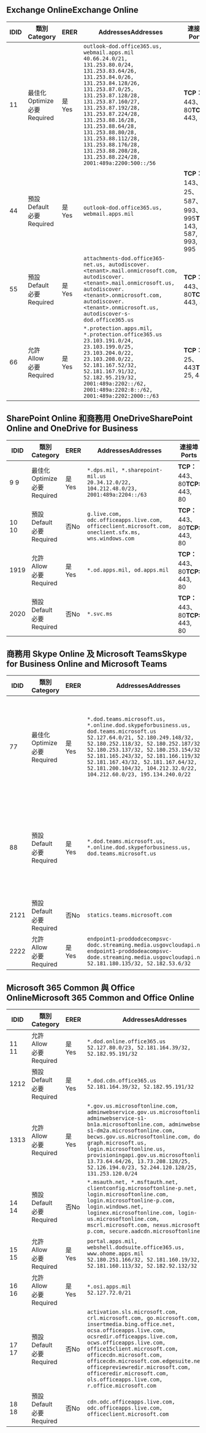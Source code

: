<!--THIS FILE IS AUTOMATICALLY GENERATED. MANUAL CHANGES WILL BE OVERWRITTEN.-->
<!--Please contact the Office 365 Endpoints team with any questions.-->
<!--USGovDoD endpoints version 2019072900-->
<!--File generated 2019-07-29 11:00:16.1619-->

## <a name="exchange-online"></a><span data-ttu-id="e67dd-101">Exchange Online</span><span class="sxs-lookup"><span data-stu-id="e67dd-101">Exchange Online</span></span>

<span data-ttu-id="e67dd-102">ID</span><span class="sxs-lookup"><span data-stu-id="e67dd-102">ID</span></span> | <span data-ttu-id="e67dd-103">類別</span><span class="sxs-lookup"><span data-stu-id="e67dd-103">Category</span></span> | <span data-ttu-id="e67dd-104">ER</span><span class="sxs-lookup"><span data-stu-id="e67dd-104">ER</span></span> | <span data-ttu-id="e67dd-105">Addresses</span><span class="sxs-lookup"><span data-stu-id="e67dd-105">Addresses</span></span> | <span data-ttu-id="e67dd-106">連接埠</span><span class="sxs-lookup"><span data-stu-id="e67dd-106">Ports</span></span>
-- | -------------------- | --- | ---------------------------------------------------------------------------------------------------------------------------------------------------------------------------------------------------------------------------------------------------------------------------------------------------------------------------------------------------------------------------------------------- | -------------------------------
<span data-ttu-id="e67dd-107">1</span><span class="sxs-lookup"><span data-stu-id="e67dd-107">1</span></span> | <span data-ttu-id="e67dd-108">最佳化</span><span class="sxs-lookup"><span data-stu-id="e67dd-108">Optimize</span></span><BR><span data-ttu-id="e67dd-109">必要</span><span class="sxs-lookup"><span data-stu-id="e67dd-109">Required</span></span> | <span data-ttu-id="e67dd-110">是</span><span class="sxs-lookup"><span data-stu-id="e67dd-110">Yes</span></span> | `outlook-dod.office365.us, webmail.apps.mil`<BR>`40.66.24.0/21, 131.253.80.0/24, 131.253.83.64/26, 131.253.84.0/26, 131.253.84.128/26, 131.253.87.0/25, 131.253.87.128/28, 131.253.87.160/27, 131.253.87.192/28, 131.253.87.224/28, 131.253.88.16/28, 131.253.88.64/28, 131.253.88.80/28, 131.253.88.112/28, 131.253.88.176/28, 131.253.88.208/28, 131.253.88.224/28, 2001:489a:2200:500::/56` | <span data-ttu-id="e67dd-111">**TCP：** 443、80</span><span class="sxs-lookup"><span data-stu-id="e67dd-111">**TCP:** 443, 80</span></span>
<span data-ttu-id="e67dd-112">4</span><span class="sxs-lookup"><span data-stu-id="e67dd-112">4</span></span> | <span data-ttu-id="e67dd-113">預設</span><span class="sxs-lookup"><span data-stu-id="e67dd-113">Default</span></span><BR><span data-ttu-id="e67dd-114">必要</span><span class="sxs-lookup"><span data-stu-id="e67dd-114">Required</span></span> | <span data-ttu-id="e67dd-115">是</span><span class="sxs-lookup"><span data-stu-id="e67dd-115">Yes</span></span> | `outlook-dod.office365.us, webmail.apps.mil` | <span data-ttu-id="e67dd-116">**TCP：** 143、25、587、993、995</span><span class="sxs-lookup"><span data-stu-id="e67dd-116">**TCP:** 143, 25, 587, 993, 995</span></span>
<span data-ttu-id="e67dd-117">5</span><span class="sxs-lookup"><span data-stu-id="e67dd-117">5</span></span> | <span data-ttu-id="e67dd-118">預設</span><span class="sxs-lookup"><span data-stu-id="e67dd-118">Default</span></span><BR><span data-ttu-id="e67dd-119">必要</span><span class="sxs-lookup"><span data-stu-id="e67dd-119">Required</span></span> | <span data-ttu-id="e67dd-120">是</span><span class="sxs-lookup"><span data-stu-id="e67dd-120">Yes</span></span> | `attachments-dod.office365-net.us, autodiscover.<tenant>.mail.onmicrosoft.com, autodiscover.<tenant>.mail.onmicrosoft.us, autodiscover.<tenant>.onmicrosoft.com, autodiscover.<tenant>.onmicrosoft.us, autodiscover-s-dod.office365.us` | <span data-ttu-id="e67dd-121">**TCP：** 443、80</span><span class="sxs-lookup"><span data-stu-id="e67dd-121">**TCP:** 443, 80</span></span>
<span data-ttu-id="e67dd-122">6</span><span class="sxs-lookup"><span data-stu-id="e67dd-122">6</span></span> | <span data-ttu-id="e67dd-123">允許</span><span class="sxs-lookup"><span data-stu-id="e67dd-123">Allow</span></span><BR><span data-ttu-id="e67dd-124">必要</span><span class="sxs-lookup"><span data-stu-id="e67dd-124">Required</span></span> | <span data-ttu-id="e67dd-125">是</span><span class="sxs-lookup"><span data-stu-id="e67dd-125">Yes</span></span> | `*.protection.apps.mil, *.protection.office365.us`<BR>`23.103.191.0/24, 23.103.199.0/25, 23.103.204.0/22, 23.103.208.0/22, 52.181.167.52/32, 52.181.167.91/32, 52.182.95.219/32, 2001:489a:2202::/62, 2001:489a:2202:8::/62, 2001:489a:2202:2000::/63` | <span data-ttu-id="e67dd-126">**TCP：** 25、443</span><span class="sxs-lookup"><span data-stu-id="e67dd-126">**TCP:** 25, 443</span></span>

## <a name="sharepoint-online-and-onedrive-for-business"></a><span data-ttu-id="e67dd-127">SharePoint Online 和商務用 OneDrive</span><span class="sxs-lookup"><span data-stu-id="e67dd-127">SharePoint Online and OneDrive for Business</span></span>

<span data-ttu-id="e67dd-128">ID</span><span class="sxs-lookup"><span data-stu-id="e67dd-128">ID</span></span> | <span data-ttu-id="e67dd-129">類別</span><span class="sxs-lookup"><span data-stu-id="e67dd-129">Category</span></span> | <span data-ttu-id="e67dd-130">ER</span><span class="sxs-lookup"><span data-stu-id="e67dd-130">ER</span></span> | <span data-ttu-id="e67dd-131">Addresses</span><span class="sxs-lookup"><span data-stu-id="e67dd-131">Addresses</span></span> | <span data-ttu-id="e67dd-132">連接埠</span><span class="sxs-lookup"><span data-stu-id="e67dd-132">Ports</span></span>
-- | -------------------- | --- | ---------------------------------------------------------------------------------------------------- | ----------------
<span data-ttu-id="e67dd-133">9 </span><span class="sxs-lookup"><span data-stu-id="e67dd-133">9</span></span> | <span data-ttu-id="e67dd-134">最佳化</span><span class="sxs-lookup"><span data-stu-id="e67dd-134">Optimize</span></span><BR><span data-ttu-id="e67dd-135">必要</span><span class="sxs-lookup"><span data-stu-id="e67dd-135">Required</span></span> | <span data-ttu-id="e67dd-136">是</span><span class="sxs-lookup"><span data-stu-id="e67dd-136">Yes</span></span> | `*.dps.mil, *.sharepoint-mil.us`<BR>`20.34.12.0/22, 104.212.48.0/23, 2001:489a:2204::/63` | <span data-ttu-id="e67dd-137">**TCP：** 443、80</span><span class="sxs-lookup"><span data-stu-id="e67dd-137">**TCP:** 443, 80</span></span>
<span data-ttu-id="e67dd-138">10 </span><span class="sxs-lookup"><span data-stu-id="e67dd-138">10</span></span> | <span data-ttu-id="e67dd-139">預設</span><span class="sxs-lookup"><span data-stu-id="e67dd-139">Default</span></span><BR><span data-ttu-id="e67dd-140">必要</span><span class="sxs-lookup"><span data-stu-id="e67dd-140">Required</span></span> | <span data-ttu-id="e67dd-141">否</span><span class="sxs-lookup"><span data-stu-id="e67dd-141">No</span></span> | `g.live.com, odc.officeapps.live.com, officeclient.microsoft.com, oneclient.sfx.ms, wns.windows.com` | <span data-ttu-id="e67dd-142">**TCP：** 443、80</span><span class="sxs-lookup"><span data-stu-id="e67dd-142">**TCP:** 443, 80</span></span>
<span data-ttu-id="e67dd-143">19</span><span class="sxs-lookup"><span data-stu-id="e67dd-143">19</span></span> | <span data-ttu-id="e67dd-144">允許</span><span class="sxs-lookup"><span data-stu-id="e67dd-144">Allow</span></span><BR><span data-ttu-id="e67dd-145">必要</span><span class="sxs-lookup"><span data-stu-id="e67dd-145">Required</span></span> | <span data-ttu-id="e67dd-146">是</span><span class="sxs-lookup"><span data-stu-id="e67dd-146">Yes</span></span> | `*.od.apps.mil, od.apps.mil` | <span data-ttu-id="e67dd-147">**TCP：** 443、80</span><span class="sxs-lookup"><span data-stu-id="e67dd-147">**TCP:** 443, 80</span></span>
<span data-ttu-id="e67dd-148">20</span><span class="sxs-lookup"><span data-stu-id="e67dd-148">20</span></span> | <span data-ttu-id="e67dd-149">預設</span><span class="sxs-lookup"><span data-stu-id="e67dd-149">Default</span></span><BR><span data-ttu-id="e67dd-150">必要</span><span class="sxs-lookup"><span data-stu-id="e67dd-150">Required</span></span> | <span data-ttu-id="e67dd-151">否</span><span class="sxs-lookup"><span data-stu-id="e67dd-151">No</span></span> | `*.svc.ms` | <span data-ttu-id="e67dd-152">**TCP：** 443、80</span><span class="sxs-lookup"><span data-stu-id="e67dd-152">**TCP:** 443, 80</span></span>

## <a name="skype-for-business-online-and-microsoft-teams"></a><span data-ttu-id="e67dd-153">商務用 Skype Online 及 Microsoft Teams</span><span class="sxs-lookup"><span data-stu-id="e67dd-153">Skype for Business Online and Microsoft Teams</span></span>

<span data-ttu-id="e67dd-154">ID</span><span class="sxs-lookup"><span data-stu-id="e67dd-154">ID</span></span> | <span data-ttu-id="e67dd-155">類別</span><span class="sxs-lookup"><span data-stu-id="e67dd-155">Category</span></span> | <span data-ttu-id="e67dd-156">ER</span><span class="sxs-lookup"><span data-stu-id="e67dd-156">ER</span></span> | <span data-ttu-id="e67dd-157">Addresses</span><span class="sxs-lookup"><span data-stu-id="e67dd-157">Addresses</span></span> | <span data-ttu-id="e67dd-158">連接埠</span><span class="sxs-lookup"><span data-stu-id="e67dd-158">Ports</span></span>
-- | -------------------- | --- | -------------------------------------------------------------------------------------------------------------------------------------------------------------------------------------------------------------------------------------------------------------------------------------------------------------------------------------------------------- | --------------------------------------------------
<span data-ttu-id="e67dd-159">7</span><span class="sxs-lookup"><span data-stu-id="e67dd-159">7</span></span> | <span data-ttu-id="e67dd-160">最佳化</span><span class="sxs-lookup"><span data-stu-id="e67dd-160">Optimize</span></span><BR><span data-ttu-id="e67dd-161">必要</span><span class="sxs-lookup"><span data-stu-id="e67dd-161">Required</span></span> | <span data-ttu-id="e67dd-162">是</span><span class="sxs-lookup"><span data-stu-id="e67dd-162">Yes</span></span> | `*.dod.teams.microsoft.us, *.online.dod.skypeforbusiness.us, dod.teams.microsoft.us`<BR>`52.127.64.0/21, 52.180.249.148/32, 52.180.252.118/32, 52.180.252.187/32, 52.180.253.137/32, 52.180.253.154/32, 52.181.165.243/32, 52.181.166.119/32, 52.181.167.43/32, 52.181.167.64/32, 52.181.200.104/32, 104.212.32.0/22, 104.212.60.0/23, 195.134.240.0/22` | <span data-ttu-id="e67dd-163">**TCP：** 443</span><span class="sxs-lookup"><span data-stu-id="e67dd-163">**TCP:** 443</span></span><BR><span data-ttu-id="e67dd-164">**UDP：** 3478、3479、3480、3481</span><span class="sxs-lookup"><span data-stu-id="e67dd-164">**UDP:** 3478, 3479, 3480, 3481</span></span>
<span data-ttu-id="e67dd-165">8</span><span class="sxs-lookup"><span data-stu-id="e67dd-165">8</span></span> | <span data-ttu-id="e67dd-166">預設</span><span class="sxs-lookup"><span data-stu-id="e67dd-166">Default</span></span><BR><span data-ttu-id="e67dd-167">必要</span><span class="sxs-lookup"><span data-stu-id="e67dd-167">Required</span></span> | <span data-ttu-id="e67dd-168">是</span><span class="sxs-lookup"><span data-stu-id="e67dd-168">Yes</span></span> | `*.dod.teams.microsoft.us, *.online.dod.skypeforbusiness.us, dod.teams.microsoft.us` | <span data-ttu-id="e67dd-169">**TCP：** 5061、50000-59999</span><span class="sxs-lookup"><span data-stu-id="e67dd-169">**TCP:** 5061, 50000-59999</span></span><BR><span data-ttu-id="e67dd-170">**UDP：** 50000-59999</span><span class="sxs-lookup"><span data-stu-id="e67dd-170">**UDP:** 50000-59999</span></span>
<span data-ttu-id="e67dd-171">21</span><span class="sxs-lookup"><span data-stu-id="e67dd-171">21</span></span> | <span data-ttu-id="e67dd-172">預設</span><span class="sxs-lookup"><span data-stu-id="e67dd-172">Default</span></span><BR><span data-ttu-id="e67dd-173">必要</span><span class="sxs-lookup"><span data-stu-id="e67dd-173">Required</span></span> | <span data-ttu-id="e67dd-174">否</span><span class="sxs-lookup"><span data-stu-id="e67dd-174">No</span></span> | `statics.teams.microsoft.com` | <span data-ttu-id="e67dd-175">**TCP：** 443</span><span class="sxs-lookup"><span data-stu-id="e67dd-175">**TCP:** 443</span></span>
<span data-ttu-id="e67dd-176">22</span><span class="sxs-lookup"><span data-stu-id="e67dd-176">22</span></span> | <span data-ttu-id="e67dd-177">允許</span><span class="sxs-lookup"><span data-stu-id="e67dd-177">Allow</span></span><BR><span data-ttu-id="e67dd-178">必要</span><span class="sxs-lookup"><span data-stu-id="e67dd-178">Required</span></span> | <span data-ttu-id="e67dd-179">是</span><span class="sxs-lookup"><span data-stu-id="e67dd-179">Yes</span></span> | `endpoint1-proddodcecompsvc-dodc.streaming.media.usgovcloudapi.net, endpoint1-proddodeacompsvc-dode.streaming.media.usgovcloudapi.net`<BR>`52.181.180.135/32, 52.182.53.6/32` | <span data-ttu-id="e67dd-180">**TCP：** 443</span><span class="sxs-lookup"><span data-stu-id="e67dd-180">**TCP:** 443</span></span>

## <a name="microsoft-365-common-and-office-online"></a><span data-ttu-id="e67dd-181">Microsoft 365 Common 與 Office Online</span><span class="sxs-lookup"><span data-stu-id="e67dd-181">Microsoft 365 Common and Office Online</span></span>

<span data-ttu-id="e67dd-182">ID</span><span class="sxs-lookup"><span data-stu-id="e67dd-182">ID</span></span> | <span data-ttu-id="e67dd-183">類別</span><span class="sxs-lookup"><span data-stu-id="e67dd-183">Category</span></span> | <span data-ttu-id="e67dd-184">ER</span><span class="sxs-lookup"><span data-stu-id="e67dd-184">ER</span></span> | <span data-ttu-id="e67dd-185">Addresses</span><span class="sxs-lookup"><span data-stu-id="e67dd-185">Addresses</span></span> | <span data-ttu-id="e67dd-186">連接埠</span><span class="sxs-lookup"><span data-stu-id="e67dd-186">Ports</span></span>
-- | ------------------- | --- | ------------------------------------------------------------------------------------------------------------------------------------------------------------------------------------------------------------------------------------------------------------------------------------------------------------------------------------------------------------------------------------------------ | ----------------
<span data-ttu-id="e67dd-187">11 </span><span class="sxs-lookup"><span data-stu-id="e67dd-187">11</span></span> | <span data-ttu-id="e67dd-188">允許</span><span class="sxs-lookup"><span data-stu-id="e67dd-188">Allow</span></span><BR><span data-ttu-id="e67dd-189">必要</span><span class="sxs-lookup"><span data-stu-id="e67dd-189">Required</span></span> | <span data-ttu-id="e67dd-190">是</span><span class="sxs-lookup"><span data-stu-id="e67dd-190">Yes</span></span> | `*.dod.online.office365.us`<BR>`52.127.80.0/23, 52.181.164.39/32, 52.182.95.191/32` | <span data-ttu-id="e67dd-191">**TCP：** 443</span><span class="sxs-lookup"><span data-stu-id="e67dd-191">**TCP:** 443</span></span>
<span data-ttu-id="e67dd-192">12</span><span class="sxs-lookup"><span data-stu-id="e67dd-192">12</span></span> | <span data-ttu-id="e67dd-193">預設</span><span class="sxs-lookup"><span data-stu-id="e67dd-193">Default</span></span><BR><span data-ttu-id="e67dd-194">必要</span><span class="sxs-lookup"><span data-stu-id="e67dd-194">Required</span></span> | <span data-ttu-id="e67dd-195">是</span><span class="sxs-lookup"><span data-stu-id="e67dd-195">Yes</span></span> | `*.dod.cdn.office365.us`<BR>`52.181.164.39/32, 52.182.95.191/32` | <span data-ttu-id="e67dd-196">**TCP：** 443</span><span class="sxs-lookup"><span data-stu-id="e67dd-196">**TCP:** 443</span></span>
<span data-ttu-id="e67dd-197">13</span><span class="sxs-lookup"><span data-stu-id="e67dd-197">13</span></span> | <span data-ttu-id="e67dd-198">允許</span><span class="sxs-lookup"><span data-stu-id="e67dd-198">Allow</span></span><BR><span data-ttu-id="e67dd-199">必要</span><span class="sxs-lookup"><span data-stu-id="e67dd-199">Required</span></span> | <span data-ttu-id="e67dd-200">是</span><span class="sxs-lookup"><span data-stu-id="e67dd-200">Yes</span></span> | `*.gov.us.microsoftonline.com, adminwebservice.gov.us.microsoftonline.com, adminwebservice-s1-bn1a.microsoftonline.com, adminwebservice-s1-dm2a.microsoftonline.com, becws.gov.us.microsoftonline.com, dod-graph.microsoft.us, login.microsoftonline.us, provisioningapi.gov.us.microsoftonline.com`<BR>`13.73.64.64/26, 13.73.208.128/25, 52.126.194.0/23, 52.244.120.128/25, 131.253.120.0/24` | <span data-ttu-id="e67dd-201">**TCP：** 443</span><span class="sxs-lookup"><span data-stu-id="e67dd-201">**TCP:** 443</span></span>
<span data-ttu-id="e67dd-202">14 </span><span class="sxs-lookup"><span data-stu-id="e67dd-202">14</span></span> | <span data-ttu-id="e67dd-203">預設</span><span class="sxs-lookup"><span data-stu-id="e67dd-203">Default</span></span><BR><span data-ttu-id="e67dd-204">必要</span><span class="sxs-lookup"><span data-stu-id="e67dd-204">Required</span></span> | <span data-ttu-id="e67dd-205">否</span><span class="sxs-lookup"><span data-stu-id="e67dd-205">No</span></span> | `*.msauth.net, *.msftauth.net, clientconfig.microsoftonline-p.net, login.microsoftonline.com, login.microsoftonline-p.com, login.windows.net, loginex.microsoftonline.com, login-us.microsoftonline.com, mscrl.microsoft.com, nexus.microsoftonline-p.com, secure.aadcdn.microsoftonline-p.com` | <span data-ttu-id="e67dd-206">**TCP：** 443</span><span class="sxs-lookup"><span data-stu-id="e67dd-206">**TCP:** 443</span></span>
<span data-ttu-id="e67dd-207">15 </span><span class="sxs-lookup"><span data-stu-id="e67dd-207">15</span></span> | <span data-ttu-id="e67dd-208">允許</span><span class="sxs-lookup"><span data-stu-id="e67dd-208">Allow</span></span><BR><span data-ttu-id="e67dd-209">必要</span><span class="sxs-lookup"><span data-stu-id="e67dd-209">Required</span></span> | <span data-ttu-id="e67dd-210">是</span><span class="sxs-lookup"><span data-stu-id="e67dd-210">Yes</span></span> | `portal.apps.mil, webshell.dodsuite.office365.us, www.ohome.apps.mil`<BR>`52.180.251.166/32, 52.181.160.19/32, 52.181.160.113/32, 52.182.92.132/32` | <span data-ttu-id="e67dd-211">**TCP：** 443</span><span class="sxs-lookup"><span data-stu-id="e67dd-211">**TCP:** 443</span></span>
<span data-ttu-id="e67dd-212">16 </span><span class="sxs-lookup"><span data-stu-id="e67dd-212">16</span></span> | <span data-ttu-id="e67dd-213">允許</span><span class="sxs-lookup"><span data-stu-id="e67dd-213">Allow</span></span><BR><span data-ttu-id="e67dd-214">必要</span><span class="sxs-lookup"><span data-stu-id="e67dd-214">Required</span></span> | <span data-ttu-id="e67dd-215">是</span><span class="sxs-lookup"><span data-stu-id="e67dd-215">Yes</span></span> | `*.osi.apps.mil`<BR>`52.127.72.0/21` | <span data-ttu-id="e67dd-216">**TCP：** 443</span><span class="sxs-lookup"><span data-stu-id="e67dd-216">**TCP:** 443</span></span>
<span data-ttu-id="e67dd-217">17 </span><span class="sxs-lookup"><span data-stu-id="e67dd-217">17</span></span> | <span data-ttu-id="e67dd-218">預設</span><span class="sxs-lookup"><span data-stu-id="e67dd-218">Default</span></span><BR><span data-ttu-id="e67dd-219">必要</span><span class="sxs-lookup"><span data-stu-id="e67dd-219">Required</span></span> | <span data-ttu-id="e67dd-220">否</span><span class="sxs-lookup"><span data-stu-id="e67dd-220">No</span></span> | `activation.sls.microsoft.com, crl.microsoft.com, go.microsoft.com, insertmedia.bing.office.net, ocsa.officeapps.live.com, ocsredir.officeapps.live.com, ocws.officeapps.live.com, office15client.microsoft.com, officecdn.microsoft.com, officecdn.microsoft.com.edgesuite.net, officepreviewredir.microsoft.com, officeredir.microsoft.com, ols.officeapps.live.com, r.office.microsoft.com` | <span data-ttu-id="e67dd-221">**TCP：** 443、80</span><span class="sxs-lookup"><span data-stu-id="e67dd-221">**TCP:** 443, 80</span></span>
<span data-ttu-id="e67dd-222">18 </span><span class="sxs-lookup"><span data-stu-id="e67dd-222">18</span></span> | <span data-ttu-id="e67dd-223">預設</span><span class="sxs-lookup"><span data-stu-id="e67dd-223">Default</span></span><BR><span data-ttu-id="e67dd-224">必要</span><span class="sxs-lookup"><span data-stu-id="e67dd-224">Required</span></span> | <span data-ttu-id="e67dd-225">否</span><span class="sxs-lookup"><span data-stu-id="e67dd-225">No</span></span> | `cdn.odc.officeapps.live.com, odc.officeapps.live.com, officeclient.microsoft.com` | <span data-ttu-id="e67dd-226">**TCP：** 443、80</span><span class="sxs-lookup"><span data-stu-id="e67dd-226">**TCP:** 443, 80</span></span>
